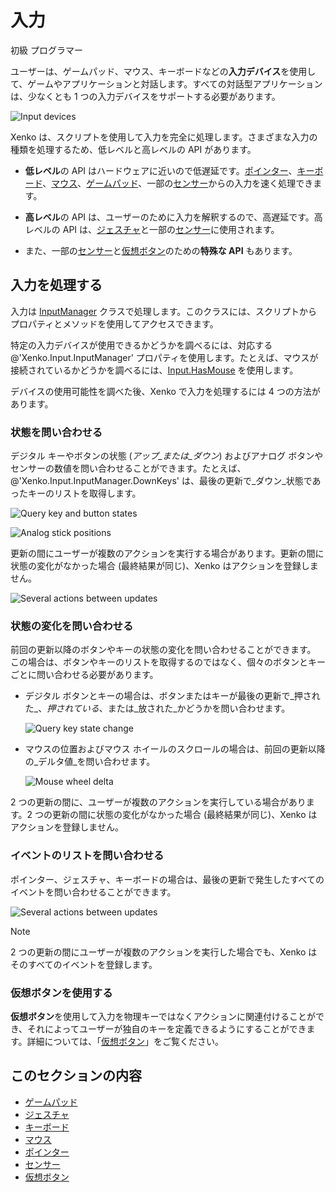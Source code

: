 # 入力

<span class="label label-doc-level">初級</span>
<span class="label label-doc-audience">プログラマー</span>

ユーザーは、ゲームパッド、マウス、キーボードなどの**入力デバイス**を使用して、ゲームやアプリケーションと対話します。すべての対話型アプリケーションは、少なくとも 1 つの入力デバイスをサポートする必要があります。

![Input devices](media/input_intro.png)

Xenko は、スクリプトを使用して入力を完全に処理します。さまざまな入力の種類を処理するため、低レベルと高レベルの API があります。

* **低レベル**の API はハードウェアに近いので低遅延です。[ポインター](pointers.md)、[キーボード](keyboards.md)、[マウス](mouse.md)、[ゲームパッド](gamepads.md)、一部の[センサー](sensors.md)からの入力を速く処理できます。

* **高レベル**の API は、ユーザーのために入力を解釈するので、高遅延です。高レベルの API は、[ジェスチャ](gestures.md)と一部の[センサー](sensors.md)に使用されます。

* また、一部の[センサー](sensors.md)と[仮想ボタン](virtual-buttons.md)のための**特殊な API** もあります。

## 入力を処理する

入力は [InputManager](xref:Xenko.Input.InputManager) クラスで処理します。このクラスには、スクリプトからプロパティとメソッドを使用してアクセスできます。

特定の入力デバイスが使用できるかどうかを調べるには、対応する @'Xenko.Input.InputManager' プロパティを使用します。たとえば、マウスが接続されているかどうかを調べるには、[Input.HasMouse](xref:Xenko.Input.InputManager.HasMouse) を使用します。

デバイスの使用可能性を調べた後、Xenko で入力を処理するには 4 つの方法があります。

### 状態を問い合わせる

デジタル キーやボタンの状態 (_アップ_または_ダウン_) およびアナログ ボタンやセンサーの数値を問い合わせることができます。たとえば、@'Xenko.Input.InputManager.DownKeys' は、最後の更新で_ダウン_状態であったキーのリストを取得します。

![Query key and button states](media/index-state-one-action-between-updates.png)

![Analog stick positions](media/index-state-analog-stick-position.png)

更新の間にユーザーが複数のアクションを実行する場合があります。更新の間に状態の変化がなかった場合 (最終結果が同じ)、Xenko はアクションを登録しません。

![Several actions between updates](media/index-state-several-actions-between-updates.png)

### 状態の変化を問い合わせる

前回の更新以降のボタンやキーの状態の変化を問い合わせることができます。
この場合は、ボタンやキーのリストを取得するのではなく、個々のボタンとキーごとに問い合わせる必要があります。

* デジタル ボタンとキーの場合は、ボタンまたはキーが最後の更新で_押された_、_押されている_、または_放された_かどうかを問い合わせます。

    ![Query key state change](media/index-state-change-one-action-between-updates.png)

* マウスの位置およびマウス ホイールのスクロールの場合は、前回の更新以降の_デルタ値_を問い合わせます。

    ![Mouse wheel delta](media/index-state-change-mouse-wheel-scroll.png)

2 つの更新の間に、ユーザーが複数のアクションを実行している場合があります。2 つの更新の間に状態の変化がなかった場合 (最終結果が同じ)、Xenko はアクションを登録しません。

### イベントのリストを問い合わせる

ポインター、ジェスチャ、キーボードの場合は、最後の更新で発生したすべてのイベントを問い合わせることができます。

![Several actions between updates](media/index-events-list-several-actions-between-updates.png)

> [!NOTE]
> 2 つの更新の間にユーザーが複数のアクションを実行した場合でも、Xenko はそのすべてのイベントを登録します。

### 仮想ボタンを使用する

**仮想ボタン**を使用して入力を物理キーではなくアクションに関連付けることができ、それによってユーザーが独自のキーを定義できるようにすることができます。詳細については、「[仮想ボタン](virtual-buttons.md)」をご覧ください。

## このセクションの内容

* [ゲームパッド](gamepads.md)
* [ジェスチャ](gestures.md)
* [キーボード](keyboards.md)
* [マウス](mouse.md)
* [ポインター](pointers.md)
* [センサー](sensors.md)
* [仮想ボタン](virtual-buttons.md)
